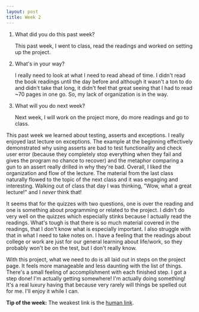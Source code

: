 ```yaml
---
layout: post
title: Week 2
---
```


1. What did you do this past week?

	This past week, I went to class, read the readings and worked on setting up the project.

2. What's in your way?

	I really need to look at what I need to read ahead of time. I didn't read the book readings until the day before and although it wasn't a ton to do and didn't take that long, it didn't feel that great seeing that I had to read ~70 pages in one go. So, my lack of organization is in the way.

3. What will you do next week?
	
	Next week, I will work on the project more, do more readings and go to class. 

This past week we learned about testing, asserts and exceptions. I really enjoyed last lecture on exceptions. The example at the beginning effectively demonstrated why using asserts are bad to test functionality and check user error (because they completely stop everything when they fail and gives the program no chance to recover) and the metaphor comparing a gun to an assert really drilled in why they're bad. Overall, I liked the organization and flow of the lecture. The material from the last class naturally flowed to the topic of the next class and it was engaging and interesting. Walking out of class that day I was thinking,  "Wow, what a great lecture!" and I *never* think that!

It seems that for the quizzes with two questions, one is over the reading and one is something about programming or related to the project. I didn't do very well on the quizzes which especially stinks because I actually read the readings. What's tough is that there is so much material covered in the readings, that I don't know what is especially important. I also struggle with that in what I need to take notes on. I have a feeling that the readings about college or work are just for our general learning about life/work, so they probably won't be on the test, but I don't really know.

With this project, what we need to do is all laid out in steps on the project page. It feels more manageable and less daunting with the list of things. There's a small feeling of accomplishment with each finished step. I got a step done! I'm actually getting somewhere! I'm actually doing something! It's a real luxury having that because very rarely will things be spelled out for me. I'll enjoy it while I can.

**Tip of the week:** The weakest link is the [human link](https://medium.com/@espringe/amazon-s-customer-service-backdoor-be375b3428c4#.hf2bnlvt6).